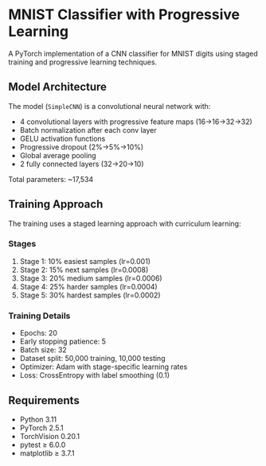 # MNIST Classifier with Progressive Learning

A PyTorch implementation of a CNN classifier for MNIST digits using staged training and progressive learning techniques.

## Model Architecture

The model (`SimpleCNN`) is a convolutional neural network with:

- 4 convolutional layers with progressive feature maps (16→16→32→32)
- Batch normalization after each conv layer
- GELU activation functions
- Progressive dropout (2%→5%→10%)
- Global average pooling
- 2 fully connected layers (32→20→10)

Total parameters: ~17,534

## Training Approach

The training uses a staged learning approach with curriculum learning:

### Stages
1. Stage 1: 10% easiest samples (lr=0.001)
2. Stage 2: 15% next samples (lr=0.0008)
3. Stage 3: 20% medium samples (lr=0.0006)
4. Stage 4: 25% harder samples (lr=0.0004)
5. Stage 5: 30% hardest samples (lr=0.0002)

### Training Details
- Epochs: 20
- Early stopping patience: 5
- Batch size: 32
- Dataset split: 50,000 training, 10,000 testing
- Optimizer: Adam with stage-specific learning rates
- Loss: CrossEntropy with label smoothing (0.1)

## Requirements

- Python 3.11
- PyTorch 2.5.1
- TorchVision 0.20.1
- pytest ≥ 6.0.0
- matplotlib ≥ 3.7.1